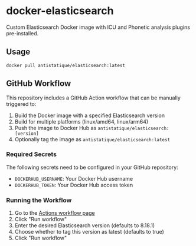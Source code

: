 # docker-elasticsearch

Custom Elasticsearch Docker image with ICU and Phonetic analysis plugins pre-installed.

## Usage

```
docker pull antistatique/elasticsearch:latest
```

## GitHub Workflow

This repository includes a GitHub Action workflow that can be manually triggered to:
1. Build the Docker image with a specified Elasticsearch version
2. Build for multiple platforms (linux/amd64, linux/arm64)
3. Push the image to Docker Hub as `antistatique/elasticsearch:[version]` 
4. Optionally tag the image as `antistatique/elasticsearch:latest`

### Required Secrets

The following secrets need to be configured in your GitHub repository:
- `DOCKERHUB_USERNAME`: Your Docker Hub username
- `DOCKERHUB_TOKEN`: Your Docker Hub access token

### Running the Workflow

1. Go to the [Actions workflow page](https://github.com/antistatique/docker-elasticsearch/actions/workflows/docker-build.yml)
2. Click "Run workflow"
3. Enter the desired Elasticsearch version (defaults to 8.18.1)
4. Choose whether to tag this version as latest (defaults to true)
5. Click "Run workflow"
